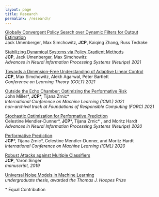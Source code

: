 ```yaml
---
layout: page
title: Research
permalink: /research/
---
```



[Globally Convergent Policy Search over Dynamic Filters for Output Estimation](http://arxiv.org/abs/2202.11659)   
Jack Umenberger, Max Simchowitz, **JCP**, Kaiqing Zhang, Russ Tedrake

[Stabilizing Dynamical Systems via Policy Gradient Methods](https://arxiv.org/pdf/2110.06418.pdf)       
**JCP**, Jack Umenberger, Max Simchowitz    
*Advances in Neural Information Processing Systems (Neurips) 2021*    

[Towards a Dimension-Free Understanding of Adaptive Linear Control](https://arxiv.org/pdf/2103.10620.pdf)   
**JCP**, Max Simchowitz, Alekh Agarwal, Peter Bartlett   
*Conference on Learning Theory (COLT) 2021*             
    
[Outside the Echo Chamber: Optimizing the Performative Risk](https://arxiv.org/pdf/2102.08570.pdf)        
John Miller\*, **JCP**\*, Tijana Zrnic\*    
*International Conference on Machine Learning (ICML) 2021*    
*non-archival track at Foundations of Responsible Computing (FORC) 2021*        

[Stochastic Optimization for Performative Prediction](https://arxiv.org/pdf/2006.06887.pdf)         
Celestine Mendler-Dunner\*, **JCP**\*, Tijana Zrnic\* , and Moritz Hardt    
*Advances in Neural Information Processing Systems (Neurips) 2020*    

[Performative Prediction](https://arxiv.org/pdf/2002.06673.pdf)    
**JCP**\*, Tijana Zrnic\*, Celestine Mendler-Dunner, and Moritz Hardt   
*International Conference on Machine Learning (ICML) 2020*     

[Robust Attacks against Multiple Classifiers](https://arxiv.org/pdf/1906.02816.pdf)             
**JCP**, Yaron Singer   
*manuscript, 2019*                       

[Universal Noise Models in Machine Learning](/pdfs/thesis_jcp.pdf)                  
*undergraduate thesis, awarded the Thomas J. Hoopes Prize*     

\* Equal Contribution
   
